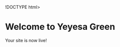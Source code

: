 !DOCTYPE html>
<html>
<head>
  <title>Yeyesa Green</title>
</head>
<body>
  <h1>Welcome to Yeyesa Green</h1>
  <p>Your site is now live!</p>
</body>
